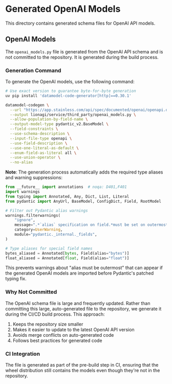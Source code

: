 # Generated OpenAI Models

This directory contains generated schema files for OpenAI API models.

## OpenAI Models

The `openai_models.py` file is generated from the OpenAI API schema and is not
committed to the repository. It is generated during the build process.

### Generation Command

To generate the OpenAI models, use the following command:

```bash
# Use exact version to guarantee byte-for-byte generation
uv pip install 'datamodel-code-generator[http]==0.30.1'

datamodel-codegen \
  --url "https://app.stainless.com/api/spec/documented/openai/openapi.documented.yml" \
  --output lionagi/service/third_party/openai_models.py \
  --allow-population-by-field-name \
  --output-model-type pydantic_v2.BaseModel \
  --field-constraints \
  --use-schema-description \
  --input-file-type openapi \
  --use-field-description \
  --use-one-literal-as-default \
  --enum-field-as-literal all \
  --use-union-operator \
  --no-alias
```

**Note**: The generation process automatically adds the required type aliases and
warning suppressions:

```python
from __future__ import annotations  # noqa: D401,F401
import warnings
from typing import Annotated, Any, Dict, List, Literal
from pydantic import AnyUrl, BaseModel, ConfigDict, Field, RootModel

# Filter out Pydantic alias warnings
warnings.filterwarnings(
    "ignore",
    message=".*`alias` specification on field.*must be set on outermost annotation.*",
    category=UserWarning,
    module="pydantic._internal._fields",
)

# Type aliases for special field names
bytes_aliased = Annotated[bytes, Field(alias="bytes")]
float_aliased = Annotated[float, Field(alias="float")]
```

This prevents warnings about "alias must be outermost" that can appear if the
generated OpenAI models are imported before Pydantic's patched typing fix.

### Why Not Committed

The OpenAI schema file is large and frequently updated. Rather than committing
this large, auto-generated file to the repository, we generate it during the
CI/CD build process. This approach:

1. Keeps the repository size smaller
2. Makes it easier to update to the latest OpenAI API version
3. Avoids merge conflicts on auto-generated code
4. Follows best practices for generated code

### CI Integration

The file is generated as part of the pre-build step in CI, ensuring that the
wheel distribution still contains the models even though they're not in the
repository.
